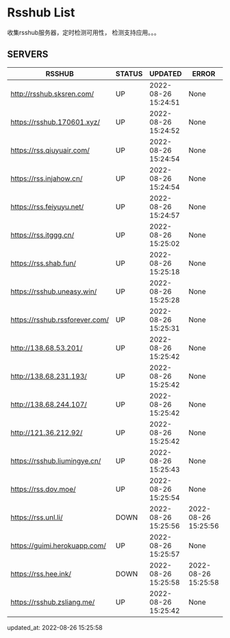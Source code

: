 # Rsshub List

收集rsshub服务器，定时检测可用性， 检测支持应用。。。


## SERVERS

|  RSSHUB   | STATUS  | UPDATED  | ERROR  | TWITTER |  
|  ----  | ----  | ----  | ----  | ---- |  
| http://rsshub.sksren.com/ | UP | 2022-08-26 15:24:51 | None |OK|  
| https://rsshub.170601.xyz/ | UP | 2022-08-26 15:24:52 | None |OK|  
| https://rss.qiuyuair.com/ | UP | 2022-08-26 15:24:54 | None ||  
| https://rss.injahow.cn/ | UP | 2022-08-26 15:24:54 | None ||  
| https://rss.feiyuyu.net/ | UP | 2022-08-26 15:24:57 | None ||  
| https://rss.itggg.cn/ | UP | 2022-08-26 15:25:02 | None ||  
| https://rss.shab.fun/ | UP | 2022-08-26 15:25:18 | None ||  
| https://rsshub.uneasy.win/ | UP | 2022-08-26 15:25:28 | None |OK|  
| https://rsshub.rssforever.com/ | UP | 2022-08-26 15:25:31 | None |OK|  
| http://138.68.53.201/ | UP | 2022-08-26 15:25:42 | None ||  
| http://138.68.231.193/ | UP | 2022-08-26 15:25:42 | None ||  
| http://138.68.244.107/ | UP | 2022-08-26 15:25:42 | None ||  
| http://121.36.212.92/ | UP | 2022-08-26 15:25:42 | None ||  
| https://rsshub.liumingye.cn/ | UP | 2022-08-26 15:25:43 | None ||  
| https://rss.dov.moe/ | UP | 2022-08-26 15:25:54 | None |OK|  
| https://rss.unl.li/ | DOWN | 2022-08-26 15:25:56 | 2022-08-26 15:25:56 |  
| https://guimi.herokuapp.com/ | UP | 2022-08-26 15:25:57 | None ||  
| https://rss.hee.ink/ | DOWN | 2022-08-26 15:25:58 | 2022-08-26 15:25:58 |  
| https://rsshub.zsliang.me/ | UP | 2022-08-26 15:25:42 | None |OK|  
  

updated_at: 2022-08-26 15:25:58  
